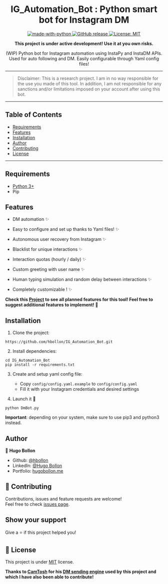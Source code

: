 <h1 align="center">IG_Automation_Bot : Python smart bot for Instagram DM</h1>

<p align="center">
  <a href="https://www.python.org/" target="_blank">
    <img alt="made-with-python" src="https://img.shields.io/badge/Made%20with-Python-1f425f.svg" />
  </a>
  <a href="https://github.com/hbollon/IG_Automation_Bot/releases/" target="_blank">
    <img alt="GitHub release" src="https://img.shields.io/github/v/release/hbollon/IG_Automation_Bot?include_prereleases" />
  </a>
  <a href="https://github.com/hbollon/IG_Automation_Bot/blob/master/LICENSE.md" target="_blank">
    <img alt="License: MIT" src="https://img.shields.io/badge/License-MIT-yellow.svg" />
  </a>
</p>

<p align="center"><strong>This project is under active development! Use it at you own risks.</strong></p>

<p align="center">(WIP) Python bot for Instagram automation using InstaPy and InstaDM APIs. Used for auto following and DM. Easily configurable through Yaml config files!</p>

---

> Disclaimer: This is a research project. I am in no way responsible for the use you made of this tool. In addition, I am not responsible for any sanctions and/or limitations imposed on your account after using this bot.

---

## Table of Contents

- [Requirements](#requirements)
- [Features](#features)
- [Installation](#installation)
- [Author](#author)
- [Contributing](#-contributing)
- [License](#-license)


---

## Requirements
- [Python 3+](https://www.python.org/downloads/)
- Pip

## Features
- DM automation ✨

- Easy to configure and set up thanks to Yaml files! ✨
- Autonomous user recovery from Instagram ✨
- Blacklist for unique interactions ✨
- Interaction quotas (hourly / daily) ✨
- Custom greeting with user name ✨
- Human typing simulation and random delay between interactions ✨
- Completely customizable ! ✨

**Check this [Project](https://github.com/hbollon/IG_Automation_Bot/projects/1) to see all planned features for this tool! Feel free to suggest additional features to implement! 🥳**

## Installation

1. Clone the project:
```
https://github.com/hbollon/IG_Automation_Bot.git
```

2. Install dependencies:
```
cd IG_Automation_Bot
pip install -r requirements.txt
```

3. Create and setup yaml config file:
    - Copy ``` config/config.yaml.example ``` to ``` config/config.yaml ```  
    - Fill it with your Instagram credentials and desired settings

4. Launch it 🚀
```
python DmBot.py
```

**Important**: depending on your system, make sure to use pip3 and python3 instead.

## Author

👤 **Hugo Bollon**

* Github: [@hbollon](https://github.com/hbollon)
* LinkedIn: [@Hugo Bollon](https://www.linkedin.com/in/hugo-bollon-68a2381a4/)
* Portfolio: [hugobollon.me](https://www.hugobollon.me)

## 🤝 Contributing

Contributions, issues and feature requests are welcome!<br />Feel free to check [issues page](https://github.com/hbollon/IG_Automation_Bot/issues). 

## Show your support

Give a ⭐️ if this project helped you!

## 📝 License

This project is under [MIT](https://github.com/hbollon/IG_Automation_Bot/blob/master/LICENSE.md) license.

**Thanks to [CamTosh](https://github.com/CamTosh) for his [DM sending engine](https://github.com/CamTosh/instagram-bot-dm) used by this project and which I have also been able to contribute!**